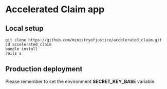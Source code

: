 # Accelerated Claim app

## Local setup

```
git clone https://github.com/ministryofjustice/accelerated_claim.git
cd accelerated_claim
bundle install
rails s
```

## Production deployment

Please remember to set the environment **SECRET_KEY_BASE** variable.
